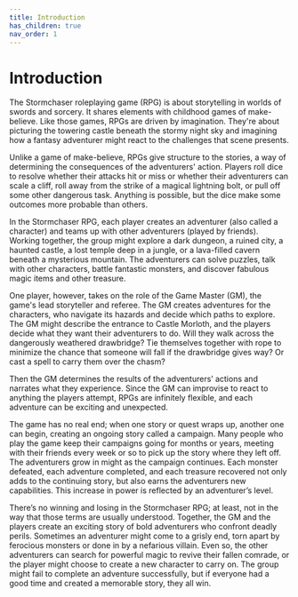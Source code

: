 ```yaml
---
title: Introduction
has_children: true
nav_order: 1
---
```


# Introduction
The Stormchaser roleplaying game (RPG) is about storytelling in worlds of swords and sorcery. It shares elements with childhood games of make-believe. Like those games, RPGs are driven by imagination. They're about picturing the towering castle beneath the stormy night sky and imagining how a fantasy adventurer might react to the challenges that scene presents.

Unlike a game of make-believe, RPGs give structure to the stories, a way of determining the consequences of the adventurers' action. Players roll dice to resolve whether their attacks hit or miss or whether their adventurers can scale a cliff, roll away from the strike of a magical lightning bolt, or pull off some other dangerous task. Anything is possible, but the dice make some outcomes more probable than others.

In the Stormchaser RPG, each player creates an adventurer (also called a character) and teams up with other adventurers (played by friends). Working together, the group might explore a dark dungeon, a ruined city, a haunted castle, a lost temple deep in a jungle, or a lava-filled cavern beneath a mysterious mountain. The adventurers can solve puzzles, talk with other characters, battle fantastic monsters, and discover fabulous magic items and other treasure.

One player, however, takes on the role of the Game Master (GM), the game's lead storyteller and referee. The GM creates adventures for the characters, who navigate its hazards and decide which paths to explore. The GM might describe the entrance to Castle Morloth, and the players decide what they want their adventurers to do. Will they walk across the dangerously weathered drawbridge? Tie themselves together with rope to minimize the chance that someone will fall if the drawbridge gives way? Or cast a spell to carry them over the chasm?

Then the GM determines the results of the adventurers’ actions and narrates what they experience. Since the GM can improvise to react to anything the players attempt, RPGs are infinitely flexible, and each adventure can be exciting and unexpected.

The game has no real end; when one story or quest wraps up, another one can begin, creating an ongoing story called a campaign. Many people who play the game keep their campaigns going for months or years, meeting with their friends every week or so to pick up the story where they left off. The adventurers grow in might as the campaign continues. Each monster defeated, each adventure completed, and each treasure recovered not only adds to the continuing story, but also earns the adventurers new capabilities. This increase in power is reflected by an adventurer’s level.

There’s no winning and losing in the Stormchaser RPG; at least, not in the way that those terms are usually understood. Together, the GM and the players create an exciting story of bold adventurers who confront deadly perils. Sometimes an adventurer might come to a grisly end, torn apart by ferocious monsters or done in by a nefarious villain. Even so, the other adventurers can search for powerful magic to revive their fallen comrade, or the player might choose to create a new character to carry on. The group might fail to complete an adventure successfully, but if everyone had a good time and created a memorable story, they all win.
